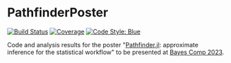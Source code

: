 # PathfinderPoster

[![Build Status](https://github.com/mlcolab/PathfinderPoster.jl/workflows/CI/badge.svg)](https://github.com/mlcolab/PathfinderPoster.jl/actions)
[![Coverage](https://codecov.io/gh/mlcolab/PathfinderPoster.jl/branch/main/graph/badge.svg)](https://codecov.io/gh/mlcolab/PathfinderPoster.jl)
[![Code Style: Blue](https://img.shields.io/badge/code%20style-blue-4495d1.svg)](https://github.com/invenia/BlueStyle)

Code and analysis results for the poster "[Pathfinder.jl](https://github.com/mlcolab/Pathfinder.jl): approximate inference for the statistical workflow" to be presented at [Bayes Comp 2023](https://bayescomp2023.com/).
